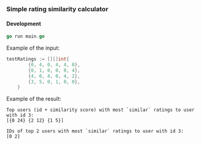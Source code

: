 ### Simple rating similarity calculator

#### Development

```go
go run main.go
```

Example of the input:

```go
testRatings := [][]int{
		{0, 4, 0, 4, 4, 0},
		{0, 1, 0, 0, 0, 4},
		{4, 0, 4, 0, 4, 2},
		{3, 5, 0, 1, 0, 0},
	}
```

Example of the result:

```
Top users (id + similarity score) with most `similar` ratings to user with id 3:
[{0 24} {2 12} {1 5}]

IDs of top 2 users with most `similar` ratings to user with id 3:
[0 2]
```
